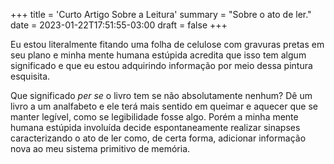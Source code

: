 +++
title = 'Curto Artigo Sobre a Leitura'
summary = "Sobre o ato de ler."
date = 2023-01-22T17:51:55-03:00
draft = false
+++

Eu estou literalmente fitando uma folha de celulose com gravuras pretas em seu
plano e minha mente humana estúpida acredita que isso tem algum significado e
que eu estou adquirindo informação por meio dessa pintura esquisita.

Que significado *per se* o livro tem se não absolutamente nenhum? Dê um livro a
um analfabeto e ele terá mais sentido em queimar e aquecer que se manter
legível, como se legibilidade fosse algo. Porém a minha mente humana estúpida
involuída decide espontaneamente realizar sinapses caracterizando o ato de ler
como, de certa forma, adicionar informação nova ao meu sistema primitivo de
memória.
